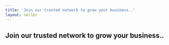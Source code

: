 ```yaml
---
title: 'Join our trusted network to grow your business..'
layout: seller
---
```

## Join our trusted network to grow your business..

